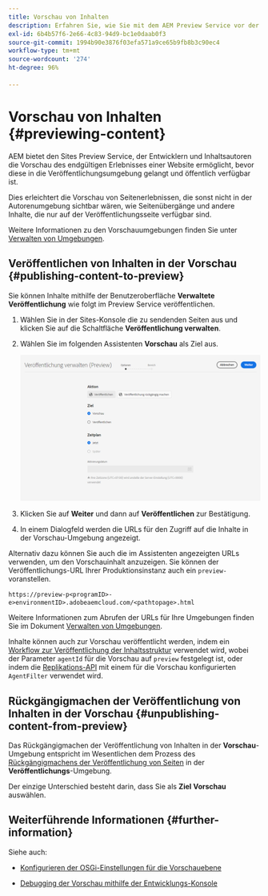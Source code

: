```yaml
---
title: Vorschau von Inhalten
description: Erfahren Sie, wie Sie mit dem AEM Preview Service vor der Live-Schaltung eine Vorschau von Inhalten anzeigen können.
exl-id: 6b4b57f6-2e66-4c83-94d9-bc1e0daab0f3
source-git-commit: 1994b90e3876f03efa571a9ce65b9fb8b3c90ec4
workflow-type: tm+mt
source-wordcount: '274'
ht-degree: 96%

---
```



# Vorschau von Inhalten {#previewing-content}

AEM bietet den Sites Preview Service, der Entwicklern und Inhaltsautoren die Vorschau des endgültigen Erlebnisses einer Website ermöglicht, bevor diese in die Veröffentlichungsumgebung gelangt und öffentlich verfügbar ist.

Dies erleichtert die Vorschau von Seitenerlebnissen, die sonst nicht in der Autorenumgebung sichtbar wären, wie Seitenübergänge und andere Inhalte, die nur auf der Veröffentlichungsseite verfügbar sind.

Weitere Informationen zu den Vorschauumgebungen finden Sie unter [Verwalten von Umgebungen](/help/implementing/cloud-manager/manage-environments.md#access-preview-service).

## Veröffentlichen von Inhalten in der Vorschau {#publishing-content-to-preview}

Sie können Inhalte mithilfe der Benutzeroberfläche **Verwaltete Veröffentlichung** wie folgt im Preview Service veröffentlichen.

1. Wählen Sie in der Sites-Konsole die zu sendenden Seiten aus und klicken Sie auf die Schaltfläche **Veröffentlichung verwalten**.
1. Wählen Sie im folgenden Assistenten **Vorschau** als Ziel aus.

   ![verwaltete Veröffentlichung](/help/sites-cloud/authoring/assets/previewmanagedpublication.png)

1. Klicken Sie auf **Weiter** und dann auf **Veröffentlichen** zur Bestätigung.

1. In einem Dialogfeld werden die URLs für den Zugriff auf die Inhalte in der Vorschau-Umgebung angezeigt.


Alternativ dazu können Sie auch die im Assistenten angezeigten URLs verwenden, um den Vorschauinhalt anzuzeigen. Sie können der Veröffentlichungs-URL Ihrer Produktionsinstanz auch ein `preview-` voranstellen.

```
https://preview-p<programID>-e>environmentID>.adobeaemcloud.com/<pathtopage>.html
```

Weitere Informationen zum Abrufen der URLs für Ihre Umgebungen finden Sie im Dokument [Verwalten von Umgebungen](/help/implementing/cloud-manager/manage-environments.md).

Inhalte können auch zur Vorschau veröffentlicht werden, indem ein [Workflow zur Veröffentlichung der Inhaltsstruktur](/help/operations/replication.md#publish-content-tree-workflow) verwendet wird, wobei der Parameter `agentId` für die Vorschau auf `preview` festgelegt ist, oder indem die [Replikations-API](/help/operations/replication.md#replication-api) mit einem für die Vorschau konfigurierten `AgentFilter` verwendet wird.

## Rückgängigmachen der Veröffentlichung von Inhalten in der Vorschau {#unpublishing-content-from-preview}

Das Rückgängigmachen der Veröffentlichung von Inhalten in der **Vorschau**-Umgebung entspricht im Wesentlichen dem Prozess des [Rückgängigmachens der Veröffentlichung von Seiten](/help/sites-cloud/authoring/fundamentals/publishing-pages.md#unpublishing-pages) in der **Veröffentlichungs**-Umgebung.

Der einzige Unterschied besteht darin, dass Sie als **Ziel** **Vorschau** auswählen.

## Weiterführende Informationen {#further-information}

Siehe auch:

* [Konfigurieren der OSGi-Einstellungen für die Vorschauebene](/help/implementing/preview-tier/preview-tier-configuring-osgi.md#configuring-osgi-settings-for-the-preview-tier)

* [Debugging der Vorschau mithilfe der Entwicklungs-Konsole](/help/implementing/preview-tier/preview-tier-configuring-osgi.md#debugging-preview-using-the-developer-console)